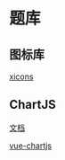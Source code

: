 # 题库

## 图标库

[xicons](https://www.xicons.org/)

## ChartJS

[文档](https://www.chartjs.org/docs/latest/samples/bar/border-radius.html)

[vue-chartjs](https://vue-chartjs.org/)
